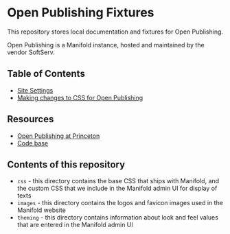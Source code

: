 # Open Publishing Fixtures

This repository stores local documentation and fixtures for Open Publishing.

Open Publishing is a Manifold instance, hosted and maintained by the vendor SoftServ.

## Table of Contents
* [Site Settings](themeing/settings.md)
* [Making changes to CSS for Open Publishing](theming/style_changes.md)
## Resources

* [Open Publishing at Princeton](https://openpublishing.princeton.edu/)
* [Code base](https://github.com/scientist-softserv/princeton-manifold)

## Contents of this repository

* `css` - this directory contains the base CSS that ships with Manifold, and the custom CSS that we include in the Manifold admin UI for display of texts
* `images` - this directory contains the logos and favicon images used in the Manifold website
* `theming` - this directory contains information about look and feel values that are entered in the Manifold admin UI
